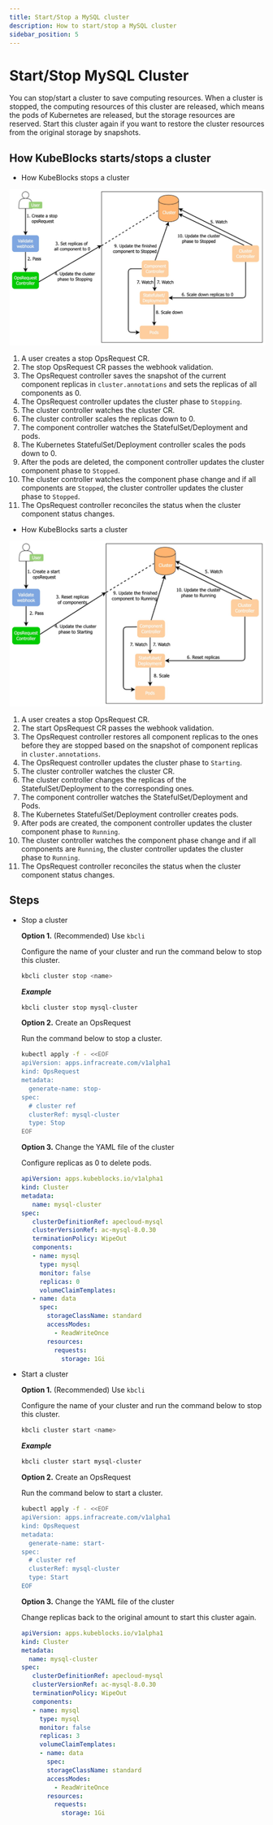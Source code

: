 ```yaml
---
title: Start/Stop a MySQL cluster
description: How to start/stop a MySQL cluster
sidebar_position: 5
---
```


# Start/Stop MySQL Cluster

You can stop/start a cluster to save computing resources. When a cluster is stopped, the computing resources of this cluster are released, which means the pods of Kubernetes are released, but the storage resources are reserved. Start this cluster again if you want to restore the cluster resources from the original storage by snapshots.

## How KubeBlocks starts/stops a cluster

* How KubeBlocks stops a cluster
  
![Stop a cluster](./../../../img/mysql_cluster_stop.png)

  1. A user creates a stop OpsRequest CR.
  2. The stop OpsRequest CR passes the webhook validation. 
  3. The OpsRequest controller saves the snapshot of the current component replicas in `cluster.annotations` and sets the replicas of all components as 0.
  4. The OpsRequest controller updates the cluster phase to `Stopping`.
  5. The cluster controller watches the cluster CR.
  6. The cluster controller scales the replicas down to 0.
  7. The component controller watches the StatefulSet/Deployment and pods.
  8. The Kubernetes StatefulSet/Deployment controller scales the pods down to 0.
  9. After the pods are deleted, the component controller updates the cluster component phase to `Stopped`.
  10. The cluster controller watches the component phase change and if all components are `Stopped`, the cluster controller updates the cluster phase to `Stopped`.
  11. The OpsRequest controller reconciles the status when the cluster component status changes.

* How KubeBlocks sarts a cluster
  
![Start a cluster](./../../../img/mysql_cluster_start.png)

  1. A user creates a stop OpsRequest CR.
  2. The start OpsRequest CR passes the webhook validation.
  3. The OpsRequest controller restores all component replicas to the ones before they are stopped based on the snapshot of component replicas in `cluster.annotations`.
  4. The OpsRequest controller updates the cluster phase to `Starting`.
  5. The cluster controller watches the cluster CR.
  6. The cluster controller changes the replicas of the StatefulSet/Deployment to the corresponding ones.
  7. The component controller watches the StatefulSet/Deployment and Pods.
  8. The Kubernetes StatefulSet/Deployment controller creates pods.
  9. After pods are created, the component controller updates the cluster component phase to `Running`.
  10. The cluster controller watches the component phase change and if all components are `Running`, the cluster controller updates the cluster phase to `Running`.
  11. The OpsRequest controller reconciles the status when the cluster component status changes.

## Steps

* Stop a cluster
  
  **Option 1.** (Recommended) Use `kbcli`

  Configure the name of your cluster and run the command below to stop this cluster. 

  ```bash
  kbcli cluster stop <name>
  ```
  ***Example***
  ```bash
  kbcli cluster stop mysql-cluster
  ```

  **Option 2.** Create an OpsRequest

  Run the command below to stop a cluster.
  ```bash
  kubectl apply -f - <<EOF
  apiVersion: apps.infracreate.com/v1alpha1
  kind: OpsRequest
  metadata:
    generate-name: stop-
  spec:
    # cluster ref
    clusterRef: mysql-cluster
    type: Stop
  EOF
  ```

  **Option 3.** Change the YAML file of the cluster

  Configure replicas as 0 to delete pods.
  ```yaml
  apiVersion: apps.kubeblocks.io/v1alpha1
  kind: Cluster
  metadata:
     name: mysql-cluster
  spec:
     clusterDefinitionRef: apecloud-mysql
     clusterVersionRef: ac-mysql-8.0.30
     terminationPolicy: WipeOut
     components:
     - name: mysql
       type: mysql
       monitor: false  
       replicas: 0
       volumeClaimTemplates:
     - name: data
       spec:
         storageClassName: standard
         accessModes:
           - ReadWriteOnce
         resources:
           requests:
             storage: 1Gi
  ```

* Start a cluster
  
  **Option 1.** (Recommended) Use `kbcli`

  Configure the name of your cluster and run the command below to stop this cluster. 

  ```bash
  kbcli cluster start <name>
  ```

  ***Example***

  ```bash
  kbcli cluster start mysql-cluster
  ```

  **Option 2.** Create an OpsRequest

  Run the command below to start a cluster.

  ```bash
  kubectl apply -f - <<EOF
  apiVersion: apps.infracreate.com/v1alpha1
  kind: OpsRequest
  metadata:
    generate-name: start-
  spec:
    # cluster ref
    clusterRef: mysql-cluster
    type: Start
  EOF 
  ```

  **Option 3.** Change the YAML file of the cluster

  Change replicas back to the original amount to start this cluster again.

  ```yaml
  apiVersion: apps.kubeblocks.io/v1alpha1
  kind: Cluster
  metadata:
    name: mysql-cluster
  spec:
     clusterDefinitionRef: apecloud-mysql
     clusterVersionRef: ac-mysql-8.0.30
     terminationPolicy: WipeOut
     components:
     - name: mysql
       type: mysql
       monitor: false  
       replicas: 3
       volumeClaimTemplates:
       - name: data
         spec:
         storageClassName: standard
         accessModes:
           - ReadWriteOnce
         resources:
           requests:
             storage: 1Gi
  ```
